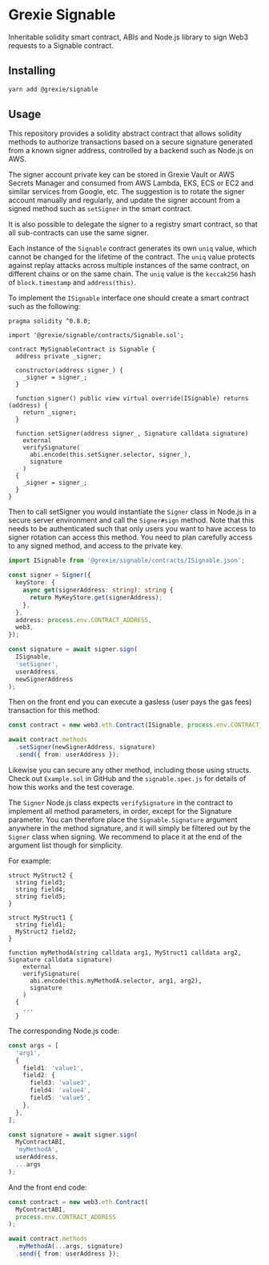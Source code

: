 # Grexie Signable

Inheritable solidity smart contract, ABIs and Node.js library to sign Web3 requests to a Signable contract.

## Installing

```bash
yarn add @grexie/signable
```

## Usage

This repository provides a solidity abstract contract that allows solidity methods to authorize transactions based on a secure signature generated from a known signer address, controlled by a backend such as Node.js on AWS.

The signer account private key can be stored in Grexie Vault or AWS Secrets Manager and consumed from AWS Lambda, EKS, ECS or EC2 and similar services from Google, etc. The suggestion is to rotate the signer account manually and regularly, and update the signer account from a signed method such as `setSigner` in the smart contract.

It is also possible to delegate the signer to a registry smart contract, so that all sub-contracts can use the same signer.

Each instance of the `Signable` contract generates its own `uniq` value, which cannot be changed for the lifetime of the contract. The `uniq` value protects against replay attacks across multiple instances of the same contract, on different chains or on the same chain. The `uniq` value is the `keccak256` hash of `block.timestamp` and `address(this)`.

To implement the `ISignable` interface one should create a smart contract such as the following:

```solidity
pragma solidity ^0.8.0;

import '@grexie/signable/contracts/Signable.sol';

contract MySignableContract is Signable {
  address private _signer;

  constructor(address signer_) {
    _signer = signer_;
  }

  function signer() public view virtual override(ISignable) returns (address) {
    return _signer;
  }

  function setSigner(address signer_, Signature calldata signature)
    external
    verifySignature(
      abi.encode(this.setSigner.selector, signer_),
      signature
    )
  {
    _signer = signer_;
  }
}
```

Then to call setSigner you would instantiate the `Signer` class in Node.js in a secure server environment and call the `Signer#sign` method. Note that this needs to be authenticated such that only users you want to have access to signer rotation can access this method. You need to plan carefully access to any signed method, and access to the private key.

```typescript
import ISignable from '@grexie/signable/contracts/ISignable.json';

const signer = Signer({
  keyStore: {
    async get(signerAddress: string): string {
      return MyKeyStore.get(signerAddress);
    },
  },
  address: process.env.CONTRACT_ADDRESS,
  web3,
});

const signature = await signer.sign(
  ISignable,
  'setSigner',
  userAddress,
  newSignerAddress
);
```

Then on the front end you can execute a gasless (user pays the gas fees) transaction for this method:

```typescript
const contract = new web3.eth.Contract(ISignable, process.env.CONTRACT_ADDRESS);

await contract.methods
  .setSigner(newSignerAddress, signature)
  .send({ from: userAddress });
```

Likewise you can secure any other method, including those using structs. Check out `Example.sol` in GitHub and the `signable.spec.js` for details of how this works and the test coverage.

The `Signer` Node.js class expects `verifySignature` in the contract to implement all method parameters, in order, except for the Signature parameter. You can therefore place the `Signable.Signature` argument anywhere in the method signature, and it will simply be filtered out by the `Signer` class when signing. We recommend to place it at the end of the argument list though for simplicity.

For example:

```solidity
struct MyStruct2 {
  string field3;
  string field4;
  string field5;
}

struct MyStruct1 {
  string field1;
  MyStruct2 field2;
}

function myMethodA(string calldata arg1, MyStruct1 calldata arg2, Signature calldata signature)
    external
    verifySignature(
      abi.encode(this.myMethodA.selector, arg1, arg2),
      signature
    )
  {
    ...
  }
```

The corresponding Node.js code:

```typescript
const args = [
  'arg1',
  {
    field1: 'value1',
    field2: {
      field3: 'value3',
      field4: 'value4',
      field5: 'value5',
    },
  },
];

const signature = await signer.sign(
  MyContractABI,
  'myMethodA',
  userAddress,
  ...args
);
```

And the front end code:

```typescript
const contract = new web3.eth.Contract(
  MyContractABI,
  process.env.CONTRACT_ADDRESS
);

await contract.methods
  .myMethodA(...args, signature)
  .send({ from: userAddress });
```
